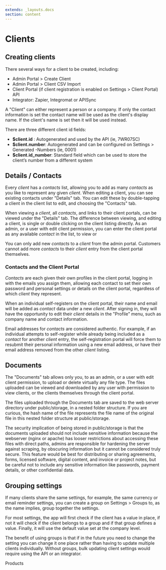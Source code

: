 ```yaml
---
extends: _layouts.docs 
section: content
---
```


# Clients

## Creating clients

There several ways for a client to be created, including:

* Admin Portal > Create Client
* Admin Portal > Client CSV Import
* Client Portal (if client registration is enabled on Settings > Client Portal)
API
* Integrator: Zapier, Integromat or APISync

A "Client" can either represent a person or a company. If only the contact information is set the contact name will be used as the client's display name. If the client's name is set then it will be used instead.

There are three different client id fields:

* **$client.id** : Autogenerated and used by the API (ie, 7WR07SC)
* **$client.number**: Autogenerated and can be configured on Settings > Generated -Numbers (ie, 0001)
* **$client.id_number**: Standard field which can be used to store the client’s number from a different system

## Details / Contacts

Every *client* has a *contacts* list, allowing you to add as many *contacts* as you like to represent any given *client*.  When editing a client, you can see existing contacts under "Details" tab.  You can edit these by double-tapping a client in the client list to edit, and choosing the "Contacts" tab.  

When viewing a *client*, all *contacts*, and links to their client portals, can be viewed under the "Details" tab.  The difference between viewing, and editing a client, is single or double clicking on the client listing directly.  As an admin, or a user with edit client permission, you can enter the client portal as any available *contact* in the list, to view or 

You can only add new *contacts* to a *client* from the admin portal.  Customers cannot add more *contacts* to their *client* entry from the client portal themselves.

### Contacts and the Client Portal

*Contacts* are each given their own profiles in the client portal, logging in with the emails you assign them, allowing each contact to set their own password and personal settings or details on the client portal, regardless of which *client* they represent. 

When an individual self-registers on the client portal, their name and email will be added as *contact* data under a new *client*.  After signing in, they will have the opportunity to edit their *client* details in the "Profile" menu, such as company name and contact information. 

Email addresses for *contacts* are considered authentic.  For example, if an individual attempts to self-register while already being included as a *contact* for another *client* entry, the self-registration portal will force them to resubmit their personal information using a new email address, or have their email address removed from the other *client* listing. 

## Documents

The "Documents" tab allows only you, to as an admin, or a user with edit client permission, to upload or delete virtually any file type.  The files uploaded can be viewed and downloaded by any user with permission to view clients, or the clients themselves through the client portal.

The files uploaded through the Documents tab are saved to the web server directory under public/storage, in a nested folder structure.  If you are curious, the hash name of the file represents the file name of the original file in this nested folder structure at public/storage.  

The security implication of being stored in public/storage is that the documents uploaded should not include sensitive information because the webserver (nginx or apache) has looser restrictions about accessing these files with direct paths, admins are responsible for hardening the server against scraping, by obscuring information but it cannot be considered truly secure.  This feature would be best for distributing or sharing agreements, forms, licensed software, digital content, and invoice or project notes, but be careful not to include any sensitive information like passwords, payment details, or other confidential data.  

## Grouping settings

If many clients share the same settings, for example, the same currency or email reminder settings, you can create a group on Settings > Groups to, as the name implies, group together the settings.

For most settings, the app will first check if the client has a value in place, if not it will check if the client belongs to a group and if that group defines a value. Finally, it will use the default value set at the company level.

The benefit of using groups is that if in the future you need to change the setting you can change it one place rather than having to update multiple clients individually. Without groups, bulk updating client settings would require using the API or an integrator.

<x-next url=/docs/products>Products</x-next>